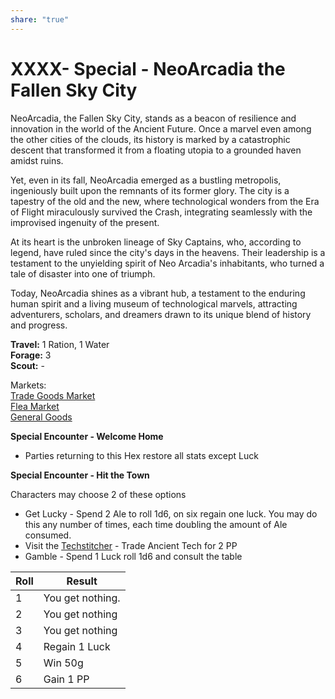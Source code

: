 ```yaml
---  
share: "true"  
---  
```

  
# **XXXX- Special - NeoArcadia the Fallen Sky City**  
  
NeoArcadia, the Fallen Sky City, stands as a beacon of resilience and innovation in the world of the Ancient Future. Once a marvel even among the other cities of the clouds, its history is marked by a catastrophic descent that transformed it from a floating utopia to a grounded haven amidst ruins.   
  
Yet, even in its fall, NeoArcadia emerged as a bustling metropolis, ingeniously built upon the remnants of its former glory. The city is a tapestry of the old and the new, where technological wonders from the Era of Flight miraculously survived the Crash, integrating seamlessly with the improvised ingenuity of the present.   
  
At its heart is the unbroken lineage of Sky Captains, who, according to legend, have ruled since the city's days in the heavens. Their leadership is a testament to the unyielding spirit of Neo Arcadia's inhabitants, who turned a tale of disaster into one of triumph.   
  
Today, NeoArcadia shines as a vibrant hub, a testament to the enduring human spirit and a living museum of technological marvels, attracting adventurers, scholars, and dreamers drawn to its unique blend of history and progress.  
  
**Travel:** 1 Ration, 1 Water  
**Forage:** 3  
**Scout:** -  
  
Markets:  
[Trade Goods Market](./Trade%20Goods%20Market.md)  
[Flea Market](./Flea%20Market.md)  
[General Goods](./General%20Goods.md)  
  
**Special Encounter - Welcome Home**  
  
- Parties returning to this Hex restore all stats except Luck  
  
**Special Encounter - Hit the Town**  
  
Characters may choose 2 of these options  
- Get Lucky - Spend 2 Ale to roll 1d6, on six regain one luck. You may do this any number of times, each time doubling the amount of Ale consumed.  
- Visit the [Techstitcher](./Techstitcher.html) - Trade Ancient Tech for 2 PP  
- Gamble - Spend 1 Luck roll 1d6 and consult the table  
  
| Roll | Result |  
| ---- | ---- |  
| 1 | You get nothing. |  
| 2 | You get nothing |  
| 3 | You get nothing |  
| 4 | Regain 1 Luck |  
| 5 | Win 50g |  
| 6 | Gain 1 PP |  
